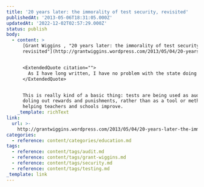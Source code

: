 ```yaml
---
title: '20 years later: the immorality of test security, revisited'
publishedAt: '2013-05-06T18:31:05.000Z'
updatedAt: '2022-12-02T02:57:29.000Z'
status: publish
body:
  - content: >
      [Grant Wiggins , "20 years later: the immorality of test security,
      revisited"](http://grantwiggins.wordpress.com/2013/05/04/20-years-later-the-immorality-of-test-security-revisited/):


      <ExtendedQuote citation="">
        As I have long written, I have no problem with the state doing a once-per-year audit of performance. But what far too many policy-makers and measurement wonks fail to understand is that if the core purpose of the test is to improve performance, not just audit it, then most test security undercuts the purpose. Look, I get the point of security: you can get at understanding far more easily and efficiently (hence, cheaply) if the student does not know the specific question that is coming; I'm ok with that. But complete test security after the fact serves only the test-makers: they get to re-use items (and do so with little oversight), and they make the entire test more of a superficial dipstick, using proxies for real work, than a genuine test of transparent and worthy performance.
      </ExtendedQuote>


      This is really kind of a basic thing: tests are being used as audits,
      doling out rewards and punishments, rather than as a tool or method for
      helping teachers and schools improve.
    _template: richText
link:
  url: >-
    http://grantwiggins.wordpress.com/2013/05/04/20-years-later-the-immorality-of-test-security-revisited/
categories:
  - reference: content/categories/education.md
tags:
  - reference: content/tags/audit.md
  - reference: content/tags/grant-wiggins.md
  - reference: content/tags/security.md
  - reference: content/tags/testing.md
_template: link
---
```



